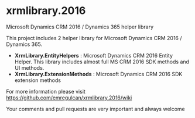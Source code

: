 # xrmlibrary.2016
Microsoft Dynamics CRM 2016 / Dynamics 365 helper library

This project includes 2 helper library for Microsoft Dynamics CRM 2016 / Dynamics 365.
* **XrmLibrary.EntityHelpers** : Microsoft Dynamics CRM 2016 Entity Helper. This library includes almost full MS CRM 2016 SDK methods and UI methods.
* **XrmLibrary.ExtensionMethods** : Microsoft Dynamics CRM 2016 SDK extension methods

For more information please visit https://github.com/emregulcan/xrmlibrary.2016/wiki

Your comments and pull requests are very important and always welcome
